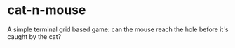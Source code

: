 # cat-n-mouse
A simple terminal grid based game: can the mouse reach the hole before it's caught by the cat?
